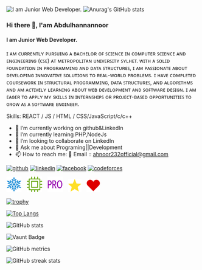 
![I am Junior Web Developer.](https://media.licdn.com/dms/image/v2/D4D16AQHVRcU-B2yEVQ/profile-displaybackgroundimage-shrink_350_1400/profile-displaybackgroundimage-shrink_350_1400/0/1730910798124?e=1736985600&v=beta&t=2IJUAiaAThSjZ74w48il7JQas-OLmpcAHaVSh4Hc1_k)
![Anurag's GitHub stats](https://github-readme-stats.vercel.app/api?username=anuraghazra&show_icons=true)

### Hi there 👋, I'am Abdulhannannoor
#### I am Junior Web Developer.


ɪ ᴀᴍ ᴄᴜʀʀᴇɴᴛʟʏ ᴘᴜʀꜱᴜɪɴɢ ᴀ ʙᴀᴄʜᴇʟᴏʀ ᴏꜰ ꜱᴄɪᴇɴᴄᴇ ɪɴ ᴄᴏᴍᴘᴜᴛᴇʀ ꜱᴄɪᴇɴᴄᴇ ᴀɴᴅ ᴇɴɢɪɴᴇᴇʀɪɴɢ (ᴄꜱᴇ) ᴀᴛ ᴍᴇᴛʀᴏᴘᴏʟɪᴛᴀɴ ᴜɴɪᴠᴇʀꜱɪᴛʏ ꜱʏʟʜᴇᴛ. ᴡɪᴛʜ ᴀ ꜱᴏʟɪᴅ ꜰᴏᴜɴᴅᴀᴛɪᴏɴ ɪɴ ᴘʀᴏɢʀᴀᴍᴍɪɴɢ ᴀɴᴅ ᴅᴀᴛᴀ ꜱᴛʀᴜᴄᴛᴜʀᴇꜱ, ɪ ᴀᴍ ᴘᴀꜱꜱɪᴏɴᴀᴛᴇ ᴀʙᴏᴜᴛ ᴅᴇᴠᴇʟᴏᴘɪɴɢ ɪɴɴᴏᴠᴀᴛɪᴠᴇ ꜱᴏʟᴜᴛɪᴏɴꜱ ᴛᴏ ʀᴇᴀʟ-ᴡᴏʀʟᴅ ᴘʀᴏʙʟᴇᴍꜱ. ɪ ʜᴀᴠᴇ ᴄᴏᴍᴘʟᴇᴛᴇᴅ ᴄᴏᴜʀꜱᴇᴡᴏʀᴋ ɪɴ ꜱᴛʀᴜᴄᴛᴜʀᴀʟ ᴘʀᴏɢʀᴀᴍᴍɪɴɢ, ᴅᴀᴛᴀ ꜱᴛʀᴜᴄᴛᴜʀᴇꜱ, ᴀɴᴅ ᴀʟɢᴏʀɪᴛʜᴍꜱ ᴀɴᴅ ᴀᴍ ᴀᴄᴛɪᴠᴇʟʏ ʟᴇᴀʀɴɪɴɢ ᴀʙᴏᴜᴛ ᴡᴇʙ ᴅᴇᴠᴇʟᴏᴘᴍᴇɴᴛ ᴀɴᴅ ꜱᴏꜰᴛᴡᴀʀᴇ ᴅᴇꜱɪɢɴ. ɪ ᴀᴍ ᴇᴀɢᴇʀ ᴛᴏ ᴀᴘᴘʟʏ ᴍʏ ꜱᴋɪʟʟꜱ ɪɴ ɪɴᴛᴇʀɴꜱʜɪᴘꜱ ᴏʀ ᴘʀᴏᴊᴇᴄᴛ-ʙᴀꜱᴇᴅ ᴏᴘᴘᴏʀᴛᴜɴɪᴛɪᴇꜱ ᴛᴏ ɢʀᴏᴡ ᴀꜱ ᴀ ꜱᴏꜰᴛᴡᴀʀᴇ ᴇɴɢɪɴᴇᴇʀ.

Skills:  REACT / JS / HTML / CSS/JavaScript/c/c++

- 🔭 I’m currently working on github&LinkedIn  
- 🌱 I’m currently learning PHP,NodeJs 
- 👯 I’m looking to collaborate on LinkedIn  
- 💬 Ask me about Programing||Development  
- 📫 How to reach me: 📧 Email :: ahnoor232official@gmail.com 


[<img src='https://cdn.jsdelivr.net/npm/simple-icons@3.0.1/icons/github.svg' alt='github' height='40'>](https://github.com/ahnoorwd)  [<img src='https://cdn.jsdelivr.net/npm/simple-icons@3.0.1/icons/linkedin.svg' alt='linkedin' height='40'>](https://www.linkedin.com/in/abdul-hannan-noor-5955a9315/)  [<img src='https://cdn.jsdelivr.net/npm/simple-icons@3.0.1/icons/facebook.svg' alt='facebook' height='40'>](https://www.facebook.com/Abdulhannann-Noor)  [<img src='https://cdn.jsdelivr.net/npm/simple-icons@3.0.1/icons/codeforces.svg' alt='codeforces' height='40'>](https://codeforces.com/profile/ABDULHANNANNUR)  

<a href='https://archiveprogram.github.com/'><img src='https://raw.githubusercontent.com/acervenky/animated-github-badges/master/assets/acbadge.gif' width='40' height='40'></a> <a href='https://docs.github.com/en/developers'><img src='https://raw.githubusercontent.com/acervenky/animated-github-badges/master/assets/devbadge.gif' width='40' height='40'></a> <a href='https://github.com/pricing'><img src='https://raw.githubusercontent.com/acervenky/animated-github-badges/master/assets/pro.gif' width='40' height='40'></a> <a href='https://stars.github.com/'><img src='https://raw.githubusercontent.com/acervenky/animated-github-badges/master/assets/starbadge.gif' width='35' height='35'></a> <a href='https://docs.github.com/en/github/supporting-the-open-source-community-with-github-sponsors'><img src='https://raw.githubusercontent.com/acervenky/animated-github-badges/master/assets/sponsorbadge.gif' width='35' height='35'></a> 

[![trophy](https://github-profile-trophy.vercel.app/?username=ahnoorwd)](https://github.com/ryo-ma/github-profile-trophy)

[![Top Langs](https://github-readme-stats.vercel.app/api/top-langs/?username=ahnoorwd)](https://github.com/anuraghazra/github-readme-stats)

![GitHub stats](https://github-readme-stats.vercel.app/api?username=ahnoorwd&show_icons=true&count_private=true)  

![Vaunt Badge](https://api.vaunt.dev/v1/github/entities/ahnoorwd/contributions?format=svg&private=true)  

![GitHub metrics](https://metrics.lecoq.io/ahnoorwd)  

![GitHub streak stats](https://streak-stats.demolab.com/?user=ahnoorwd)  

